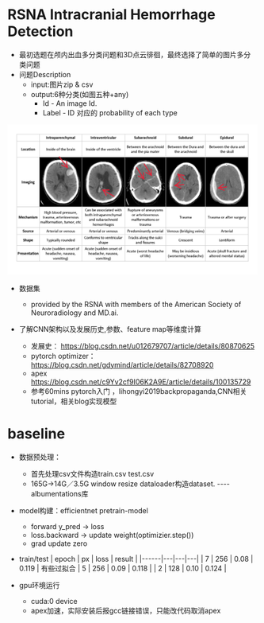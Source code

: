 # RSNA Intracranial Hemorrhage Detection

- 最初选题在颅内出血多分类问题和3D点云徘徊，最终选择了简单的图片多分类问题
- 问题Description
    - input:图片zip & csv
    - output:6种分类(如图五种+any)
        - Id - An image Id. 
        - Label - ID 对应的 probability of each type

![images](https://github.com/violetymr/kaggle_RSNA/blob/master/image/classes.png)

- 数据集
    - provided by the RSNA with members of the American Society of Neuroradiology and MD.ai.
    
- 了解CNN架构以及发展历史,参数、feature map等维度计算
    - 发展史： https://blog.csdn.net/u012679707/article/details/80870625
    - pytorch optimizer： https://blog.csdn.net/gdymind/article/details/82708920
    - apex https://blog.csdn.net/c9Yv2cf9I06K2A9E/article/details/100135729
    - 参考60mins pytorch入门 ，lihongyi2019backpropaganda,CNN相关tutorial，相关blog实现模型
    
# baseline

   - 数据预处理：
        - 首先处理csv文件构造train.csv test.csv
        - 165G->14G／3.5G  window resize dataloader构造dataset. ----albumentations库
  
   - model构建：efficientnet pretrain-model 
        - forward y_pred -> loss
        - loss.backward -> update weight(optimizier.step())
        - grad update zero
       
   - train/test 
        | epoch | px | loss | result |
        |------|---|---|---|
        | 7 | 256 | 0.08 | 0.119 |    有些过拟合
        | 5 | 256 | 0.09 | 0.118 |
        | 2 | 128 | 0.10 | 0.124 |
        
   - gpu环境运行 
        - cuda:0 device
        - apex加速，实际安装后报gcc链接错误，只能改代码取消apex






